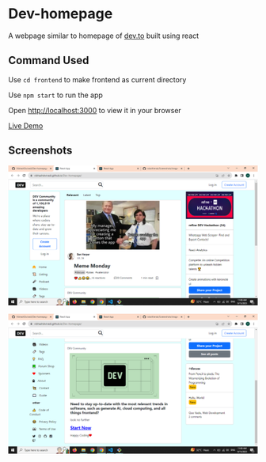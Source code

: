 # Dev-homepage
A webpage similar to homepage of [dev.to](https://dev.to/) built using react

## Command Used
Use `cd frontend` to make frontend as current directory

Use `npm start` to run the app

Open [http://localhost:3000](http://localhost:3000) to view it in your browser

[Live Demo](https://dev-homepage-vibhashdwivedi.vercel.app/)

## Screenshots

![](https://github.com/VibhashDwivedi/Dev-homepage/blob/main/Screenshots/image-1.png?raw=true)

![](https://github.com/VibhashDwivedi/Dev-homepage/blob/main/Screenshots/image-2.png?raw=true)


